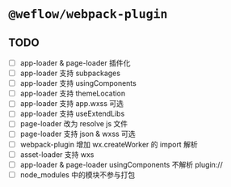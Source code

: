 # `@weflow/webpack-plugin`

## TODO

- [ ] app-loader & page-loader 插件化
- [ ] app-loader 支持 subpackages
- [ ] app-loader 支持 usingComponents
- [ ] app-loader 支持 themeLocation
- [ ] app-loader 支持 app.wxss 可选
- [ ] app-loader 支持 useExtendLibs
- [ ] page-loader 改为 resolve js 文件
- [ ] page-loader 支持 json & wxss 可选
- [ ] webpack-plugin 增加 wx.createWorker 的 import 解析
- [ ] asset-loader 支持 wxs
- [ ] app-loader & page-loader usingComponents 不解析 plugin://
- [ ] node_modules 中的模块不参与打包
